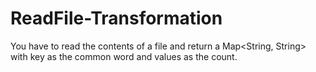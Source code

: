 # ReadFile-Transformation


You have to read the contents of a file and return a Map<String, String> with key as the common word and values as the count.
